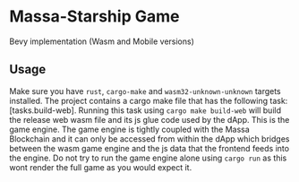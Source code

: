 # Massa-Starship Game

Bevy implementation (Wasm and Mobile versions)

## Usage

Make sure you have `rust`, `cargo-make` and `wasm32-unknown-unknown` targets installed. The project contains a cargo make file that has the following task: [tasks.build-web]. Running this task using `cargo make build-web` will build the release web wasm file and its js glue code used by the dApp. This is the game engine. The game engine is tightly coupled with the Massa Blockchain and it can only be accessed from within the dApp which bridges between the wasm game engine and the js data that the frontend feeds into the engine. Do not try to run the game engine alone using `cargo run` as this wont render the full game as you would expect it.